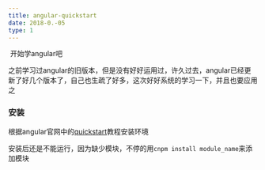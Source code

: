 ```yaml
---
title: angular-quickstart
date: 2018-0.-05
type: 1
---
```


&nbsp;开始学angular吧


之前学习过angular的旧版本，但是没有好好运用过，许久过去，angular已经更新了好几个版本了，自己也生疏了好多，这次好好系统的学习一下，并且也要应用之


### 安装
根据angular官网中的[quickstart](https://angular.io/guide/quickstart)教程安装环境


安装后还是不能运行，因为缺少模块，不停的用`cnpm install module_name`来添加模块